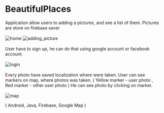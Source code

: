 # BeautifulPlaces

Application allow users to adding a pictures, and see a list of them. Pictures are store on firebase sever<br/><br/>
![home](https://user-images.githubusercontent.com/59020684/71093137-e21d1300-21a8-11ea-853d-f5f01fafc6d3.PNG)
![adding_picture](https://user-images.githubusercontent.com/59020684/71093140-e2b5a980-21a8-11ea-9443-c6a97354dac8.PNG)<br/><br/>
User have to sign up, he can do that using google account or facebook account.<br/><br/>
![login](https://user-images.githubusercontent.com/59020684/71093703-00374300-21aa-11ea-9d76-56d6f527f93f.PNG)
<br/><br/>
Every photo have saved localization where were taken.
User can see markers on map, where photos was taken. ( Yellow marker - user photo , Red marker - other user photo ) 
He can see photo by clicking on marker.<br/><br/>
![map](https://user-images.githubusercontent.com/59020684/71093139-e2b5a980-21a8-11ea-864f-752f77a05b88.PNG)<br/>

( Android, Java, Firebase, Google Map )

